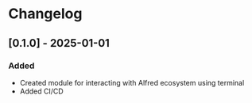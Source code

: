 # Changelog

## [0.1.0] - 2025-01-01

### Added
- Created module for interacting with Alfred ecosystem using terminal
- Added CI/CD 
